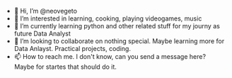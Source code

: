 - 👋 Hi, I’m @neovegeto
- 👀 I’m interested in learning, cooking, playing videogames, music
- 🌱 I’m currently learning python and other related stuff for my journy as future Data Analyst
- 💞️ I’m looking to collaborate on nothing special. Maybe learning more for Data Anlayst. Practical projects, coding.
- 📫 How to reach me. I don't know, can you send a message here? Maybe for startes that should do it.

<!---
neovegeto/neovegeto is a ✨ special ✨ repository because its `README.md` (this file) appears on your GitHub profile.
You can click the Preview link to take a look at your changes.
--->

